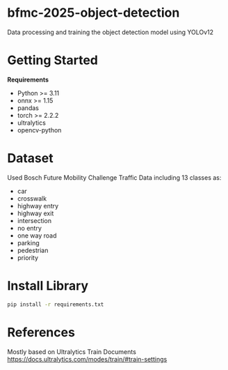 # bfmc-2025-object-detection
Data processing and training the object detection model using YOLOv12
# Getting Started
**Requirements** 
+ Python >= 3.11
+ onnx >= 1.15
+ pandas
+ torch >= 2.2.2
+ ultralytics
+ opencv-python
# Dataset 
Used Bosch Future Mobility Challenge Traffic Data including 13 classes as: 
+ car
+ crosswalk
+ highway entry
+ highway exit
+ intersection
+ no entry
+ one way road
+ parking
+ pedestrian
+ priority
# Install Library 
```bash
pip install -r requirements.txt
```
# References 
Mostly based on Ultralytics Train Documents https://docs.ultralytics.com/modes/train/#train-settings
